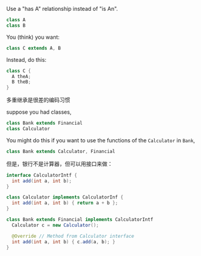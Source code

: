 Use a "has A" relationship instead of "is An".

```java
class A
class B
```

You (think) you want:

```java
class C extends A, B
```

Instead, do this:

```java
class C {
  A theA;
  B theB;
}
```

多重继承是很差的编码习惯

suppose you had classes,

```java
class Bank extends Financial
class Calculator
```

You might do this if you want to use the functions of the `Calculator` in `Bank`,

```java
class Bank extends Calculator, Financial
```

但是，银行不是计算器，但可以用接口来做：

```java
interface CalculatorIntf {
  int add(int a, int b);
}

class Calculator implements CalculatorInf {
  int add(int a, int b) { return a + b };
}

class Bank extends Financial implements CalculatorIntf
  Calculator c = new Calculator();

  @Override // Method from Calculator interface
  int add(int a, int b) { c.add(a, b); }
}
```

